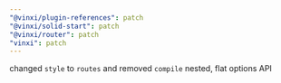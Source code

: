 ```yaml
---
"@vinxi/plugin-references": patch
"@vinxi/solid-start": patch
"@vinxi/router": patch
"vinxi": patch
---
```


changed `style` to `routes` and removed `compile` nested, flat options API
